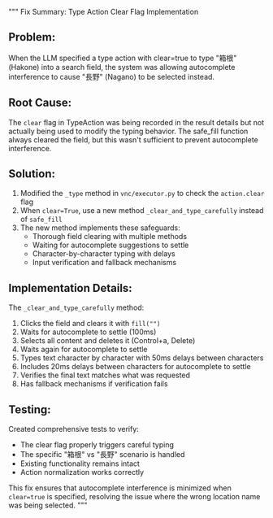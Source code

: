 """
Fix Summary: Type Action Clear Flag Implementation

Problem:
--------
When the LLM specified a type action with clear=true to type "箱根" (Hakone) into a search field,
the system was allowing autocomplete interference to cause "長野" (Nagano) to be selected instead.

Root Cause:
-----------
The `clear` flag in TypeAction was being recorded in the result details but not actually being 
used to modify the typing behavior. The safe_fill function always cleared the field, but this 
wasn't sufficient to prevent autocomplete interference.

Solution:
---------
1. Modified the `_type` method in `vnc/executor.py` to check the `action.clear` flag
2. When `clear=True`, use a new method `_clear_and_type_carefully` instead of `safe_fill`
3. The new method implements these safeguards:
   - Thorough field clearing with multiple methods
   - Waiting for autocomplete suggestions to settle
   - Character-by-character typing with delays
   - Input verification and fallback mechanisms

Implementation Details:
----------------------
The `_clear_and_type_carefully` method:
1. Clicks the field and clears it with `fill("")`
2. Waits for autocomplete to settle (100ms)
3. Selects all content and deletes it (Control+a, Delete)
4. Waits again for autocomplete to settle
5. Types text character by character with 50ms delays between characters
6. Includes 20ms delays between characters for autocomplete to settle
7. Verifies the final text matches what was requested
8. Has fallback mechanisms if verification fails

Testing:
--------
Created comprehensive tests to verify:
- The clear flag properly triggers careful typing
- The specific "箱根" vs "長野" scenario is handled
- Existing functionality remains intact
- Action normalization works correctly

This fix ensures that autocomplete interference is minimized when `clear=true` is specified,
resolving the issue where the wrong location name was being selected.
"""